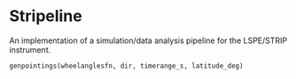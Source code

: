 # Stripeline

An implementation of a simulation/data analysis pipeline for the LSPE/STRIP instrument.

```@docs
genpointings(wheelanglesfn, dir, timerange_s, latitude_deg)
```